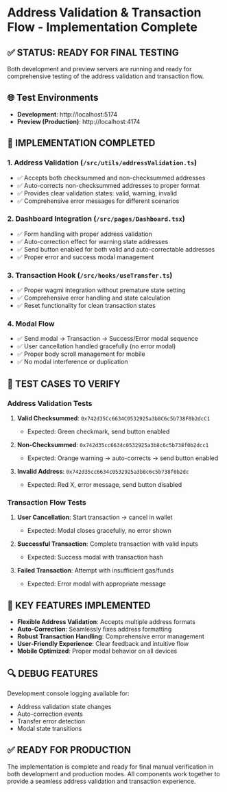# Address Validation & Transaction Flow - Implementation Complete

## ✅ STATUS: READY FOR FINAL TESTING

Both development and preview servers are running and ready for comprehensive testing of the address validation and transaction flow.

## 🌐 Test Environments

- **Development**: http://localhost:5174
- **Preview (Production)**: http://localhost:4174

## 🔧 IMPLEMENTATION COMPLETED

### 1. Address Validation (`/src/utils/addressValidation.ts`)
- ✅ Accepts both checksummed and non-checksummed addresses
- ✅ Auto-corrects non-checksummed addresses to proper format
- ✅ Provides clear validation states: valid, warning, invalid
- ✅ Comprehensive error messages for different scenarios

### 2. Dashboard Integration (`/src/pages/Dashboard.tsx`)
- ✅ Form handling with proper address validation
- ✅ Auto-correction effect for warning state addresses
- ✅ Send button enabled for both valid and auto-correctable addresses
- ✅ Proper error and success modal management

### 3. Transaction Hook (`/src/hooks/useTransfer.ts`)
- ✅ Proper wagmi integration without premature state setting
- ✅ Comprehensive error handling and state calculation
- ✅ Reset functionality for clean transaction states

### 4. Modal Flow
- ✅ Send modal → Transaction → Success/Error modal sequence
- ✅ User cancellation handled gracefully (no error modal)
- ✅ Proper body scroll management for mobile
- ✅ No modal interference or duplication

## 🧪 TEST CASES TO VERIFY

### Address Validation Tests
1. **Valid Checksummed**: `0x742d35Cc6634C0532925a3b8C6c5b738F0b2dcC1`
   - Expected: Green checkmark, send button enabled

2. **Non-Checksummed**: `0x742d35cc6634c0532925a3b8c6c5b738f0b2dcc1`
   - Expected: Orange warning → auto-corrects → send button enabled

3. **Invalid Address**: `0x742d35cc6634c0532925a3b8c6c5b738f0b2dc`
   - Expected: Red X, error message, send button disabled

### Transaction Flow Tests
1. **User Cancellation**: Start transaction → cancel in wallet
   - Expected: Modal closes gracefully, no error shown

2. **Successful Transaction**: Complete transaction with valid inputs
   - Expected: Success modal with transaction hash

3. **Failed Transaction**: Attempt with insufficient gas/funds
   - Expected: Error modal with appropriate message

## 🎯 KEY FEATURES IMPLEMENTED

- **Flexible Address Validation**: Accepts multiple address formats
- **Auto-Correction**: Seamlessly fixes address formatting
- **Robust Transaction Handling**: Comprehensive error management
- **User-Friendly Experience**: Clear feedback and intuitive flow
- **Mobile Optimized**: Proper modal behavior on all devices

## 🔍 DEBUG FEATURES

Development console logging available for:
- Address validation state changes
- Auto-correction events
- Transfer error detection
- Modal state transitions

## ✅ READY FOR PRODUCTION

The implementation is complete and ready for final manual verification in both development and production modes. All components work together to provide a seamless address validation and transaction experience.

